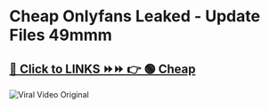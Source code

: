 
 # Cheap Onlyfans Leaked - Update Files 49mmm

## <h2><a href="https://clipsfans.com/Cheap&ref=git">🔗 Click to LINKS ⏩⏩ 👉 🟢 Cheap </a></h2>

<a href="https://clipsfans.com/Cheap&ref=git" rel="nofollow" data-target="animated-image.originalLink"><img src="https://i.ibb.co.com/xMMVF88/686577567.gif" alt="Viral Video Original" style="max-width: 100%; display: inline-block;" data-target="animated-image.originalImage"></a>

